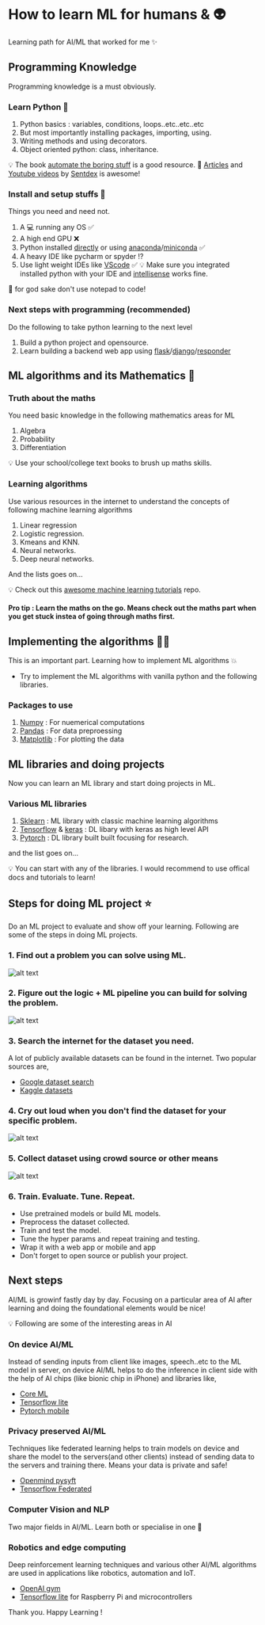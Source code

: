 # How to learn ML for humans & :alien:

Learning path for AI/ML that worked for me :sparkles:

## Programming Knowledge 

Programming knowledge is a must obviously.

### Learn Python :snake:

1. Python basics : variables, conditions, loops..etc..etc..etc
2. But most importantly installing packages, importing, using.
3. Writing methods and using decorators.
4. Object oriented python: class, inheritance.

:bulb: The book [automate the boring stuff](https:automatetheboringstuff.com) is a good resource.
:crystal_ball: [Articles](https://pythonprogramming.net) and [Youtube videos](https://www.youtube.com/user/sentdex) by [Sentdex](https://twitter.com/Sentdex) is awesome!

### Install and setup stuffs :construction:

Things you need and need not.

1. A :computer: running any OS :white_check_mark:
2. A high end GPU :x:
3. Python installed [directly](https://www.python.org) or using [anaconda](https://www.anaconda.com)/[miniconda](https://docs.conda.io/en/latest/miniconda.html#) :white_check_mark:
4. A heavy IDE like pycharm or spyder :interrobang:
5. Use light weight IDEs like [VScode](https://code.visualstudio.com) :white_check_mark:
:bulb: Make sure you integrated installed python with your IDE and [intellisense](https://docs.microsoft.com/en-us/visualstudio/ide/using-intellisense?view=vs-2019) works fine.

:full_moon_with_face: for god sake don't use notepad to code!

### Next steps with programming (recommended)
Do the following to take python learning to the next level
1. Build a python project and opensource.
2. Learn building a backend web app using [flask](https://flask.palletsprojects.com/en/1.1.x/)/[django](https://www.djangoproject.com)/[responder](https://responder.kennethreitz.org/en/latest/)

## ML algorithms and its Mathematics :1234:

### Truth about the maths
You need basic knowledge in the following mathematics areas for ML
1. Algebra
2. Probability
3. Differentiation

:bulb: Use your school/college text books to brush up maths skills.

### Learning algorithms
Use various resources in the internet to understand the concepts of following machine learning algorithms

1. Linear regression
2. Logistic regression.
3. Kmeans and KNN.
3. Neural networks.
4. Deep neural networks.

And the lists goes on...

:bulb: Check out this [awesome machine learning tutorials](https://github.com/ujjwalkarn/Machine-Learning-Tutorials) repo.

#### Pro tip : Learn the maths on the go. Means check out the maths part when you get stuck instea of going through maths first.

## Implementing the algorithms :woman_technologist:

This is an important part. Learning how to implement ML algorithms :boom:
- Try to implement the ML algorithms with vanilla python and the following libraries. 

### Packages to use
1. [Numpy](https://numpy.org) : For nuemerical computations
2. [Pandas](https://pandas.pydata.org) : For data preproessing 
3. [Matplotlib](https://matplotlib.org) : For plotting the data 

## ML libraries and doing projects
Now you can learn an ML library and start doing projects in ML.

### Various ML libraries

1. [Sklearn](https://scikit-learn.org/stable/tutorial/index.html) : ML library with classic machine learning algorithms
2. [Tensorflow](https://www.tensorflow.org/tutorials) & [keras](https://keras.io/getting_started/intro_to_keras_for_engineers/) : DL libary with keras as high level API
3. [Pytorch](https://pytorch.org/tutorials/) : DL library built built focusing for research.

and the list goes on...

:bulb: You can start with any of the libraries. I would recommend to use offical docs and tutorials to learn!


## Steps for doing ML project :star:
Do an ML project to evaluate and show off your learning. Following are some of the steps in doing ML projects.

### 1. Find out a problem you can solve using ML.
![alt text](https://scienceonblog.files.wordpress.com/2016/06/new_element.jpg?w=816)

### 2. Figure out the logic + ML pipeline you can build for solving the problem.
![alt text](https://www.memezero.com/download/QA068L.jpg)

### 3. Search the internet for the dataset you need.
A lot of publicly available datasets can be found in the internet. Two popular sources are,
- [Google dataset search](https://datasetsearch.research.google.com)
- [Kaggle datasets](https://www.kaggle.com/datasets)

### 4. Cry out loud when you don't find the dataset for your specific problem.
![alt text](https://i.pinimg.com/564x/01/e9/85/01e985a6294b3b0f18e11faa775e97f4.jpg)

### 5. Collect dataset using crowd source or other means

![alt text](https://www.mathrubhumi.com/polopoly_fs/1.4405146.1577772498!/image/image.png_gen/derivatives/landscape_894_577/image.png)

### 6. Train. Evaluate. Tune. Repeat.
- Use pretrained models or build ML models.
- Preprocess the dataset collected.
- Train and test the model.
- Tune the hyper params and repeat training and testing.
- Wrap it with a web app or mobile and app
- Don't forget to open source or publish your project.

## Next steps
AI/ML is growinf fastly day by day. Focusing on a particular area of AI after learning and doing the foundational elements would be nice!

:bulb: Following are some of the interesting areas in AI

###  On device AI/ML
Instead of sending inputs from client like images, speech..etc to the ML model in server, on device AI/ML helps to do the inference in client side with the help of AI chips (like bionic chip in iPhone) and libraries like,
- [Core ML](https://developer.apple.com/documentation/coreml)
- [Tensorflow lite](https://www.tensorflow.org/lite)
- [Pytorch mobile](https://pytorch.org/mobile/home/)

### Privacy preserved AI/ML

Techniques like federated learning helps to train models on device and share the model to the servers(and other clients) instead of sending data to the servers and training there. Means your data is private and safe!

- [Openmind pysyft](https://www.openmined.org)
- [Tensorflow Federated](https://www.tensorflow.org/federated)

### Computer Vision and NLP
Two major fields in AI/ML. Learn both or specialise in one :information_desk_person:

### Robotics and edge computing

Deep reinforcement learning techniques and various other AI/ML algorithms are used in applications like robotics, automation and IoT. 

- [OpenAI gym](https://gym.openai.com)
- [Tensorflow lite](https://www.tensorflow.org/lite) for Raspberry Pi and microcontrollers


Thank you. Happy Learning !








